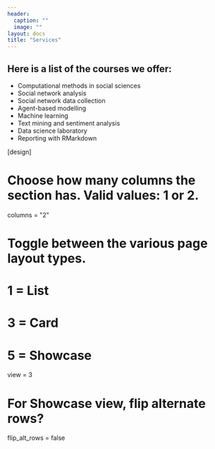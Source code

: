 ```yaml
---
header:
  caption: ""
  image: ""
layout: docs
title: "Services"
---
```

## Here is a list of the courses we offer: 
* Computational methods in social sciences
* Social network analysis
* Social network data collection
* Agent-based modelling
* Machine learning
* Text mining and sentiment analysis
* Data science laboratory
* Reporting with RMarkdown

[design]
  # Choose how many columns the section has. Valid values: 1 or 2.
  columns = "2"

  # Toggle between the various page layout types.
  #   1 = List
  #   3 = Card
  #   5 = Showcase
  view = 3

  # For Showcase view, flip alternate rows?
  flip_alt_rows = false
